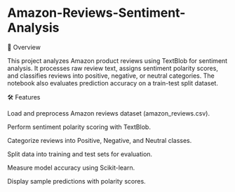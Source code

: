 # Amazon-Reviews-Sentiment-Analysis

📌 Overview

This project analyzes Amazon product reviews using TextBlob for sentiment analysis. It processes raw review text, assigns sentiment polarity scores, and classifies reviews into positive, negative, or neutral categories. The notebook also evaluates prediction accuracy on a train-test split dataset.

🛠️ Features

Load and preprocess Amazon reviews dataset (amazon_reviews.csv).

Perform sentiment polarity scoring with TextBlob.

Categorize reviews into Positive, Negative, and Neutral classes.

Split data into training and test sets for evaluation.

Measure model accuracy using Scikit-learn.

Display sample predictions with polarity scores.
